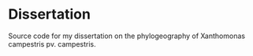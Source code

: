 # Dissertation
Source code for my dissertation on the phylogeography of Xanthomonas campestris pv. campestris.
